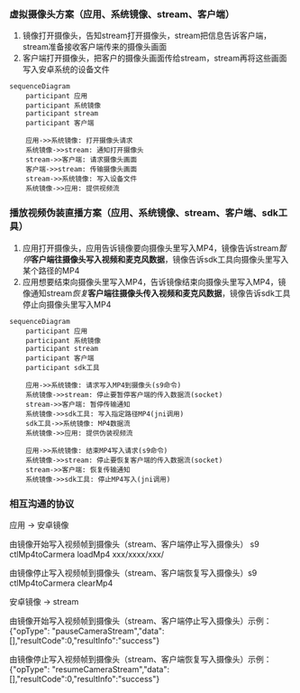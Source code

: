 ### 虚拟摄像头方案（应用、系统镜像、stream、客户端）

1. 镜像打开摄像头，告知stream打开摄像头，stream把信息告诉客户端，stream准备接收客户端传来的摄像头画面
2. 客户端打开摄像头，把客户的摄像头画面传给stream，stream再将这些画面写入安卓系统的设备文件

```mermaid
sequenceDiagram
    participant 应用
    participant 系统镜像
    participant stream
    participant 客户端

    应用->>系统镜像: 打开摄像头请求
    系统镜像->>stream: 通知打开摄像头
    stream->>客户端: 请求摄像头画面
    客户端->>stream: 传输摄像头画面
    stream->>系统镜像: 写入设备文件
    系统镜像->>应用: 提供视频流
```





### 播放视频伪装直播方案（应用、系统镜像、stream、客户端、sdk工具）

1. 应用打开摄像头，应用告诉镜像要向摄像头里写入MP4，镜像告诉stream*暂停***客户端往摄像头写入视频和麦克风数据**，镜像告诉sdk工具向摄像头里写入某个路径的MP4
2. 应用想要结束向摄像头里写入MP4，告诉镜像结束向摄像头里写入MP4，镜像通知stream*恢复***客户端往摄像头传入视频和麦克风数据**，镜像告诉sdk工具停止向摄像头里写入MP4

```mermaid
sequenceDiagram
    participant 应用
    participant 系统镜像
    participant stream
    participant 客户端
    participant sdk工具

    应用->>系统镜像: 请求写入MP4到摄像头(s9命令)
    系统镜像->>stream: 停止要暂停客户端的传入数据流(socket)
    stream->>客户端: 暂停传输通知
    系统镜像->>sdk工具: 写入指定路径MP4(jni调用)
    sdk工具->>系统镜像: MP4数据流
    系统镜像->>应用: 提供伪装视频流
    
    应用->>系统镜像: 结束MP4写入请求(s9命令)
    系统镜像->>stream: 停止要恢复客户端的传入数据流(socket)
    stream->>客户端: 恢复传输通知
    系统镜像->>sdk工具: 停止MP4写入(jni调用)
```



### 相互沟通的协议

应用 -> 安卓镜像

由镜像开始写入视频帧到摄像头（stream、客户端停止写入摄像头） s9 ctlMp4toCarmera loadMp4 xxx/xxxx/xxx/

由镜像停止写入视频帧到摄像头（stream、客户端恢复写入摄像头）s9 ctlMp4toCarmera clearMp4





安卓镜像 -> stream 

由镜像开始写入视频帧到摄像头（stream、客户端停止写入摄像头）示例：{"opType": "pauseCameraStream","data":[],"resultCode":0,"resultInfo":"success"}

由镜像停止写入视频帧到摄像头（stream、客户端恢复写入摄像头）示例：{"opType": "resumeCameraStream","data":[],"resultCode":0,"resultInfo":"success"}